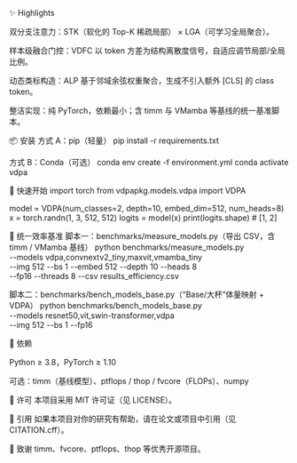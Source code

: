 ✨ Highlights


双分支注意力：STK（软化的 Top-K 稀疏局部） × LGA（可学习全局聚合）。


样本级融合门控：VDFC 以 token 方差为结构离散度信号，自适应调节局部/全局比例。


动态类标构造：ALP 基于邻域余弦权重聚合，生成不引入额外 [CLS] 的 class token。


整洁实现：纯 PyTorch，依赖最小；含 timm 与 VMamba 等基线的统一基准脚本。



📦 安装
方式 A：pip（轻量）
pip install -r requirements.txt

方式 B：Conda（可选）
conda env create -f environment.yml
conda activate vdpa


🚀 快速开始
import torch
from vdpapkg.models.vdpa import VDPA

model = VDPA(num_classes=2, depth=10, embed_dim=512, num_heads=8)
x = torch.randn(1, 3, 512, 512)
logits = model(x)
print(logits.shape)  # [1, 2]


🧪 统一效率基准
脚本一：benchmarks/measure_models.py（导出 CSV，含 timm / VMamba 基线）
python benchmarks/measure_models.py \
  --models vdpa,convnextv2_tiny,maxvit,vmamba_tiny \
  --img 512 --bs 1 --embed 512 --depth 10 --heads 8 \
  --fp16 --threads 8 --csv results_efficiency.csv

脚本二：benchmarks/bench_models_base.py（“Base/大杯”体量映射 + VDPA）
python benchmarks/bench_models_base.py \
  --models resnet50,vit,swin-transformer,vdpa \
  --img 512 --bs 1 --fp16


🔧 依赖


Python ≥ 3.8，PyTorch ≥ 1.10


可选：timm（基线模型）、ptflops / thop / fvcore（FLOPs）、numpy



📄 许可
本项目采用 MIT 许可证（见 LICENSE）。

🔗 引用
如果本项目对你的研究有帮助，请在论文或项目中引用（见 CITATION.cff）。

🙏 致谢
timm、fvcore、ptflops、thop 等优秀开源项目。
